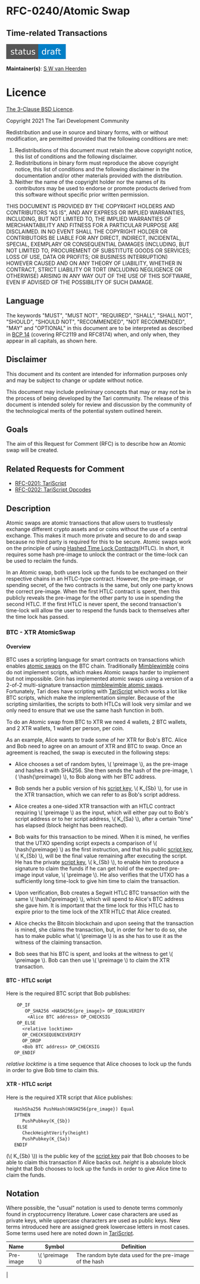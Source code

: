 # RFC-0240/Atomic Swap

## Time-related Transactions

![status: draft](theme/images/status-draft.svg)

**Maintainer(s)**: [S W van Heerden](https://github.com/SWvheerden)

# Licence

[The 3-Clause BSD Licence](https://opensource.org/licenses/BSD-3-Clause).

Copyright 2021 The Tari Development Community

Redistribution and use in source and binary forms, with or without modification, are permitted provided that the
following conditions are met:

1. Redistributions of this document must retain the above copyright notice, this list of conditions and the following
   disclaimer.
2. Redistributions in binary form must reproduce the above copyright notice, this list of conditions and the following
   disclaimer in the documentation and/or other materials provided with the distribution.
3. Neither the name of the copyright holder nor the names of its contributors may be used to endorse or promote products
   derived from this software without specific prior written permission.

THIS DOCUMENT IS PROVIDED BY THE COPYRIGHT HOLDERS AND CONTRIBUTORS "AS IS", AND ANY EXPRESS OR IMPLIED WARRANTIES,
INCLUDING, BUT NOT LIMITED TO, THE IMPLIED WARRANTIES OF MERCHANTABILITY AND FITNESS FOR A PARTICULAR PURPOSE ARE
DISCLAIMED. IN NO EVENT SHALL THE COPYRIGHT HOLDER OR CONTRIBUTORS BE LIABLE FOR ANY DIRECT, INDIRECT, INCIDENTAL,
SPECIAL, EXEMPLARY OR CONSEQUENTIAL DAMAGES (INCLUDING, BUT NOT LIMITED TO, PROCUREMENT OF SUBSTITUTE GOODS OR
SERVICES; LOSS OF USE, DATA OR PROFITS; OR BUSINESS INTERRUPTION) HOWEVER CAUSED AND ON ANY THEORY OF LIABILITY,
WHETHER IN CONTRACT, STRICT LIABILITY OR TORT (INCLUDING NEGLIGENCE OR OTHERWISE) ARISING IN ANY WAY OUT OF THE USE OF
THIS SOFTWARE, EVEN IF ADVISED OF THE POSSIBILITY OF SUCH DAMAGE.

## Language

The keywords "MUST", "MUST NOT", "REQUIRED", "SHALL", "SHALL NOT", "SHOULD", "SHOULD NOT", "RECOMMENDED",
"NOT RECOMMENDED", "MAY" and "OPTIONAL" in this document are to be interpreted as described in
[BCP 14](https://tools.ietf.org/html/bcp14) (covering RFC2119 and RFC8174) when, and only when, they appear in all capitals, as
shown here.

## Disclaimer

This document and its content are intended for information purposes only and may be subject to change or update
without notice.

This document may include preliminary concepts that may or may not be in the process of being developed by the Tari
community. The release of this document is intended solely for review and discussion by the community of the
technological merits of the potential system outlined herein.

## Goals

The aim of this Request for Comment (RFC) is to describe how an Atomic swap will be created.

## Related Requests for Comment

* [RFC-0201: TariScript](RFC-0201_TariScript.md)
* [RFC-0202: TariScript Opcodes](RFC-0202_TariScriptOpcodes.md)

$$
\newcommand{\preimage}{\\phi} % pre image
\newcommand{\hash}[1]{\mathrm{H}\bigl({#1}\bigr)}
$$

## Description

Atomic swaps are atomic transactions that allow users to trustlessly exchange different crypto assets and or coins without the use of a central exchange. This makes it much more private and secure to do and swap because no third party is required for this to be secure. Atomic swaps work on the principle of using [Hashed Time Lock Contracts](https://en.bitcoin.it/wiki/Hash_Time_Locked_Contracts)(HTLC). In short, it requires some hash pre-image to unlock the contract or the time-lock can be used to reclaim the funds. 

In an Atomic swap, both users lock up the funds to be exchanged on their respective chains in an HTLC-type contract. However, the pre-image, or spending secret, of the two contracts is the same, but only one party knows the correct pre-image. When the first HTLC contract is spent, then this publicly reveals the pre-image for the other party to use in spending the second HTLC. If the first HTLC is never spent, the second transaction's time-lock will allow the user to respend the funds back to themselves after the time lock has passed.

### BTC - XTR AtomicSwap

#### Overview

BTC uses a scripting language for smart contracts on transactions which enables [atomic swaps](https://tlu.tarilabs.com/protocols/atomic-swaps/AtomicSwaps.html) on the BTC chain. Traditionally [Mimblewimble] coins do not implement scripts, which makes Atomic swaps harder to implement but not impossible. Grin has implemented atomic swaps using a version of a 2-of-2 multi-signature transaction [mimblewimble atomic swaps](https://tlu.tarilabs.com/protocols/grin-protocol-overview/MainReport.html#atomic-swaps). Fortunately, Tari does have scripting with [TariScript] which works a lot like BTC scripts, which make the implementation simpler. Because of the scripting similarities, the scripts to both HTLCs will look very similar and we only need to ensure that we use the same hash function in both. 

To do an Atomic swap from BTC to XTR we need 4 wallets, 2 BTC wallets, and 2 XTR wallets, 1 wallet per person, per coin.

As an example, Alice wants to trade some of her XTR for Bob's BTC. Alice and Bob need to agree on an amount of XTR and BTC to swap. Once an agreement is reached, the swap is executed in the following steps:

* Alice chooses a set of random bytes, \\( \preimage \\), as the pre-image and hashes it with SHA256. She then sends the hash 
of the pre-image, \\( \hash{\preimage} \\), to Bob along with her BTC address.

* Bob sends her a public version of his [script key], \\( K_{Sb} \\), for use in the XTR transaction, which we can refer 
to as Bob's script address.

* Alice creates a one-sided XTR transaction with an HTLC contract requiring \\( \preimage \\) as the input, which will 
either pay out to Bob's script address or to her script address, \\( K_{Sa} \\), after a certain "time" has elapsed 
(block height has been reached). 

* Bob waits for this transaction to be mined. When it is mined, he verifies that the UTXO spending script expects a 
comparison of \\( \hash{\preimage} \\) as the first instruction, and that his public [script key], \\( K_{Sb} \\), will 
be the final value remaining after executing the script. He has the private [script key], \\( k_{Sb} \\), to enable him 
to produce a signature to claim the funds if he can get hold of the expected pre-image input value, \\( \preimage \\). 
He also verifies that the UTXO has a sufficiently long time-lock to give him time to claim the transaction.

* Upon verification, Bob creates a Segwit HTLC BTC transaction with the same \\( \hash{\preimage} \\), which will spend 
to Alice's BTC address she gave him. It is important that the time lock for this HTLC has to expire prior to the time 
lock of the XTR HTLC that Alice created.

* Alice checks the Bitcoin blockchain and upon seeing that the transaction is mined, she claims the transaction, but, 
in order for her to do so, she has to make public what \\( \preimage \\) is as she has to use it as the witness of the 
claiming transaction.

* Bob sees that his BTC is spent, and looks at the witness to get \\( \preimage \\). Bob can then use \\( \preimage \\) 
to claim the XTR transaction.

#### BTC - HTLC script 

Here is the required BTC script that Bob publishes:

``` btc_script,ignore
	OP_IF
	   OP_SHA256 <HASH256{pre_image}> OP_EQUALVERIFY
		<Alice BTC address> OP_CHECKSIG
	OP_ELSE
      <relative locktime>
      OP_CHECKSEQUENCEVERIFY
      OP_DROP
      <Bob BTC address> OP_CHECKSIG
   OP_ENDIF
```
_relative locktime_ is a time sequence that Alice chooses to lock up the funds in order to give Bob time to claim this. 

#### XTR - HTLC script 

Here is the required XTR script that Alice publishes:

``` TariScript,ignore
   HashSha256 PushHash(HASH256{pre_image}) Equal
   IFTHEN
      PushPubkey(K_{Sb})
	ELSE
      CheckHeightVerify(height)
      PushPubkey(K_{Sa})
   ENDIF
```
(\\( K_{Sb} \\)) is the public key of the [script key] pair that Bob chooses to be able to claim this transaction if Alice backs out. 
_height_ is a absolute block height that Bob chooses to lock up the funds in order to give Alice time to claim the funds. 

## Notation

Where possible, the "usual" notation is used to denote terms commonly found in cryptocurrency literature. Lower case 
characters are used as private keys, while uppercase characters are used as public keys. New terms introduced here are assigned greek lowercase letters in most cases. Some terms used here are noted down in [TariScript]. 

| Name        | Symbol              | Definition |
|:------------|---------------------| -----------|
| Pre-image   | \\( \preimage \\) | The random byte data used for the pre-image of the hash |
| 


[HTLC]: Glossary.md#hashed-time-locked-contract
[Mempool]: Glossary.md#mempool
[Mimblewimble]: Glossary.md#mimblewimble
[TariScript]: Glossary.md#tariscript
[script key]: #script-keypair
